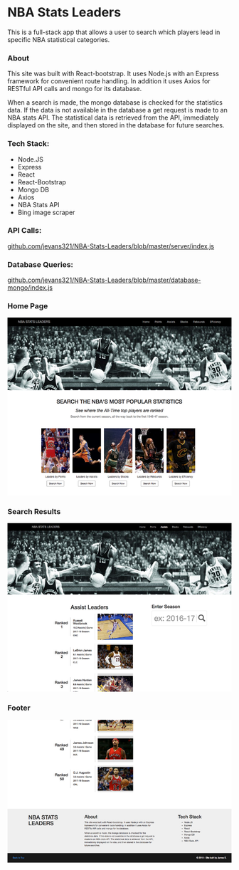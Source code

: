 # NBA Stats Leaders
This is a full-stack app that allows a user to search which players lead in specific NBA statistical categories.

### About
This site was built with React-bootstrap. It uses Node.js with an Express framework for convenient route handling. In addition it uses Axios for RESTful API calls and mongo for its database.

When a search is made, the mongo database is checked for the statistics data. If the data is not available in the database a get request is made to an NBA stats API. The statistical data is retrieved from the API, immediately displayed on the site, and then stored in the database for future searches.

### Tech Stack:
* Node.JS<br/>
* Express<br/>
* React<br/>
* React-Bootstrap<br/>
* Mongo DB<br/>
* Axios
* NBA Stats API
* Bing image scraper

### API Calls:
[github.com/jevans321/NBA-Stats-Leaders/blob/master/server/index.js
](https://github.com/jevans321/NBA-Stats-Leaders/blob/master/server/index.js)

### Database Queries:
[github.com/jevans321/NBA-Stats-Leaders/blob/master/database-mongo/index.js
](https://github.com/jevans321/NBA-Stats-Leaders/blob/master/database-mongo/index.js)

### Home Page
![alt text](https://github.com/jevans321/NBA-Stats-Leaders/blob/master/react-client/dist/assets/nba_home_061418.jpg)

### Search Results
![alt text](https://github.com/jevans321/NBA-Stats-Leaders/blob/master/react-client/dist/assets/nba_search_061418.jpg)


### Footer
![alt text](https://github.com/jevans321/NBA-Stats-Leaders/blob/master/react-client/dist/assets/nba_footer_061418.jpg)

